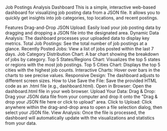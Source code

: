 Job Postings Analysis Dashboard
This is a simple, interactive web-based dashboard for visualizing job posting data from a JSON file. It allows you to quickly get insights into job categories, top locations, and recent postings.

Features
Drag-and-Drop JSON Upload: Easily load your job posting data by dragging and dropping a JSON file into the designated area.
Dynamic Data Analysis: The dashboard processes your uploaded data to display key metrics.
Total Job Postings: See the total number of job postings at a glance.
Recently Posted Jobs: View a list of jobs posted within the last 7 days.
Job Category Distribution Chart: A bar chart showing the breakdown of jobs by category.
Top 5 States/Regions Chart: Visualizes the top 5 states or regions with the most job postings.
Top 5 Cities Chart: Displays the top 5 cities with the highest job counts.
Interactive Charts: Hover over bars in the charts to see precise values.
Responsive Design: The dashboard adjusts to different screen sizes.
How to Use
Save the File: Save the provided HTML code as an .html file (e.g., dashboard.html).
Open in Browser: Open the dashboard.html file in your web browser.
Upload Your Data:
Drag & Drop: Drag your JSON data file from your computer and drop it onto the "Drag & drop your JSON file here or click to upload" area.
Click to Upload: Click anywhere within the drag-and-drop area to open a file selection dialog, then select your JSON file.
View Analysis: Once the file is processed, the dashboard will automatically update with the visualizations and statistics from your data.
